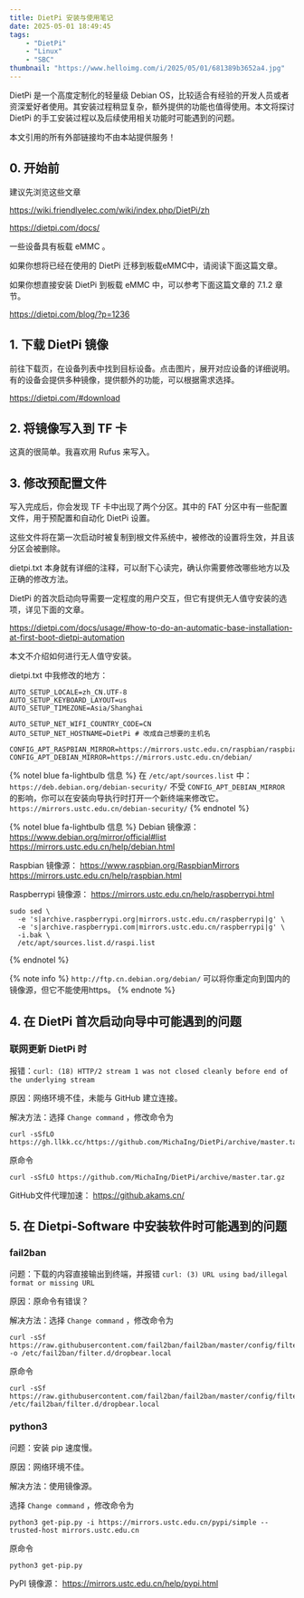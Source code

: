 ```yaml
---
title: DietPi 安装与使用笔记
date: 2025-05-01 18:49:45
tags:
    - "DietPi"
    - "Linux"
    - "SBC"
thumbnail: "https://www.helloimg.com/i/2025/05/01/681389b3652a4.jpg"
---
```


DietPi 是一个高度定制化的轻量级 Debian OS，比较适合有经验的开发人员或者资深爱好者使用。其安装过程稍显复杂，额外提供的功能也值得使用。本文将探讨 DietPi 的手工安装过程以及后续使用相关功能时可能遇到的问题。

本文引用的所有外部链接均不由本站提供服务！

## 0. 开始前

建议先浏览这些文章

https://wiki.friendlyelec.com/wiki/index.php/DietPi/zh

https://dietpi.com/docs/

一些设备具有板载 eMMC 。

如果你想将已经在使用的 DietPi 迁移到板载eMMC中，请阅读下面这篇文章。

如果你想直接安装 DietPi 到板载 eMMC 中，可以参考下面这篇文章的 7.1.2 章节。

https://dietpi.com/blog/?p=1236



## 1. 下载 DietPi 镜像

前往下载页，在设备列表中找到目标设备。点击图片，展开对应设备的详细说明。有的设备会提供多种镜像，提供额外的功能，可以根据需求选择。

https://dietpi.com/#download



## 2. 将镜像写入到 TF 卡

这真的很简单。我喜欢用 Rufus 来写入。



## 3. 修改预配置文件


写入完成后，你会发现 TF 卡中出现了两个分区。其中的 FAT 分区中有一些配置文件，用于预配置和自动化 DietPi 设置。

这些文件将在第一次启动时被复制到根文件系统中，被修改的设置将生效，并且该分区会被删除。

dietpi.txt 本身就有详细的注释，可以耐下心读完，确认你需要修改哪些地方以及正确的修改方法。

DietPi 的首次启动向导需要一定程度的用户交互，但它有提供无人值守安装的选项，详见下面的文章。

https://dietpi.com/docs/usage/#how-to-do-an-automatic-base-installation-at-first-boot-dietpi-automation

本文不介绍如何进行无人值守安装。

dietpi.txt 中我修改的地方：

```
AUTO_SETUP_LOCALE=zh_CN.UTF-8
AUTO_SETUP_KEYBOARD_LAYOUT=us
AUTO_SETUP_TIMEZONE=Asia/Shanghai

AUTO_SETUP_NET_WIFI_COUNTRY_CODE=CN
AUTO_SETUP_NET_HOSTNAME=DietPi # 改成自己想要的主机名

CONFIG_APT_RASPBIAN_MIRROR=https://mirrors.ustc.edu.cn/raspbian/raspbian/
CONFIG_APT_DEBIAN_MIRROR=https://mirrors.ustc.edu.cn/debian/
```

{% notel blue fa-lightbulb 信息 %}
在 ```/etc/apt/sources.list``` 中：
```https://deb.debian.org/debian-security/```
不受 ```CONFIG_APT_DEBIAN_MIRROR``` 的影响，你可以在安装向导执行时打开一个新终端来修改它。
```https://mirrors.ustc.edu.cn/debian-security/```
{% endnotel %}

{% notel blue fa-lightbulb 信息 %}
Debian 镜像源：
https://www.debian.org/mirror/official#list
https://mirrors.ustc.edu.cn/help/debian.html

Raspbian 镜像源：
https://www.raspbian.org/RaspbianMirrors
https://mirrors.ustc.edu.cn/help/raspbian.html

Raspberrypi 镜像源：
https://mirrors.ustc.edu.cn/help/raspberrypi.html
```
sudo sed \
  -e 's|archive.raspberrypi.org|mirrors.ustc.edu.cn/raspberrypi|g' \
  -e 's|archive.raspberrypi.com|mirrors.ustc.edu.cn/raspberrypi|g' \
  -i.bak \
  /etc/apt/sources.list.d/raspi.list
```
{% endnotel %}

{% note info %} ```http://ftp.cn.debian.org/debian/``` 可以将你重定向到国内的镜像源，但它不能使用https。 {% endnote %}



## 4. 在 DietPi 首次启动向导中可能遇到的问题

### 联网更新 DietPi 时

报错：```curl: (18) HTTP/2 stream 1 was not closed cleanly before end of the underlying stream```

原因：网络环境不佳，未能与 GitHub 建立连接。

解决方法：选择 ```Change command``` ，修改命令为

```
curl -sSfLO https://gh.llkk.cc/https://github.com/MichaIng/DietPi/archive/master.tar.gz
```

原命令

```
curl -sSfLO https://github.com/MichaIng/DietPi/archive/master.tar.gz
```

GitHub文件代理加速：
https://github.akams.cn/



## 5. 在 Dietpi-Software 中安装软件时可能遇到的问题

### fail2ban

问题：下载的内容直接输出到终端，并报错 ```curl: (3) URL using bad/illegal format or missing URL```

原因：原命令有错误？

解决方法：选择 ```Change command``` ，修改命令为

```
curl -sSf https://raw.githubusercontent.com/fail2ban/fail2ban/master/config/filter.d/dropbear.conf -o /etc/fail2ban/filter.d/dropbear.local
```

原命令

```
curl -sSf https://raw.githubusercontent.com/fail2ban/fail2ban/master/config/filter.d/dropbear.conf /etc/fail2ban/filter.d/dropbear.local
```

### python3

问题：安装 pip 速度慢。

原因：网络环境不佳。

解决方法：使用镜像源。

选择 ```Change command``` ，修改命令为

```
python3 get-pip.py -i https://mirrors.ustc.edu.cn/pypi/simple --trusted-host mirrors.ustc.edu.cn
```

原命令

```
python3 get-pip.py
```

PyPI 镜像源：
https://mirrors.ustc.edu.cn/help/pypi.html


